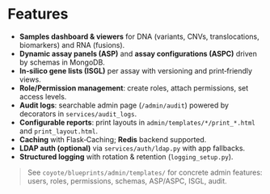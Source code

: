 # Features

- **Samples dashboard & viewers** for DNA (variants, CNVs, translocations, biomarkers) and RNA (fusions).
- **Dynamic assay panels (ASP)** and **assay configurations (ASPC)** driven by schemas in MongoDB.
- **In‑silico gene lists (ISGL)** per assay with versioning and print‑friendly views.
- **Role/Permission management**: create roles, attach permissions, set access levels.
- **Audit logs**: searchable admin page (`/admin/audit`) powered by decorators in `services/audit_logs`.
- **Configurable reports**: print layouts in `admin/templates/*/print_*.html` and `print_layout.html`.
- **Caching** with Flask‑Caching; **Redis** backend supported.
- **LDAP auth (optional)** via `services/auth/ldap.py` with app fallbacks.
- **Structured logging** with rotation & retention (`logging_setup.py`).

> See `coyote/blueprints/admin/templates/` for concrete admin features: users, roles, permissions, schemas, ASP/ASPC, ISGL, audit.
